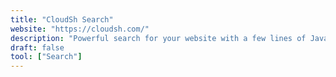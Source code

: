 ```yaml
---
title: "CloudSh Search"
website: "https://cloudsh.com/"
description: "Powerful search for your website with a few lines of JavaScript."
draft: false
tool: ["Search"]
---
```

